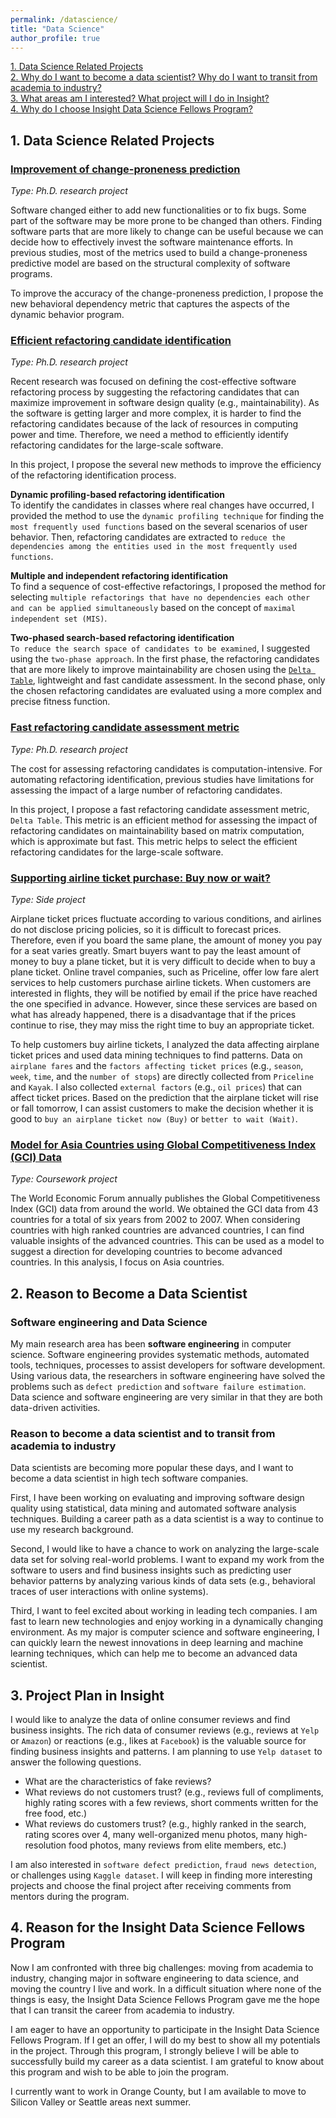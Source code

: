 ```yaml
---
permalink: /datascience/
title: "Data Science"
author_profile: true
---
```


[1. Data Science Related Projects](#datascienceproject)  
[2. Why do I want to become a data scientist? Why do I want to transit from academia to industry?](#reasondatascientist)  
[3. What areas am I interested? What project will I do in Insight?](#projectplan)  
[4. Why do I choose Insight Data Science Fellows Program?](#reasoninsight)  


## 1. Data Science Related Projects <a name="datascienceproject"></a>

### [Improvement of change-proneness prediction](/portfolio/research_project1/)  
*Type: Ph.D. research project*

Software changed either to add new functionalities or to fix bugs. Some part of the software may be more prone to be changed than others. Finding software parts that are more likely to change can be useful because we can decide how to effectively invest the software maintenance efforts. In previous studies, most of the metrics used to build a change-proneness predictive model are based on the structural complexity of software programs.

To improve the accuracy of the change-proneness prediction, I propose the new behavioral dependency metric that captures the aspects of the dynamic behavior program.


### [Efficient refactoring candidate identification](/portfolio/research_project2/)  
*Type: Ph.D. research project*

Recent research was focused on defining the cost-effective software refactoring process by suggesting the refactoring candidates that can maximize improvement in software design quality (e.g., maintainability). As the software is getting larger and more complex, it is harder to find the refactoring candidates because of the lack of resources in computing power and time. Therefore, we need a method to efficiently identify refactoring candidates for the large-scale software.

In this project, I propose the several new methods to improve the efficiency of the refactoring identification process.  

**Dynamic profiling-based refactoring identification**  
To identify the candidates in classes where real changes have occurred, I provided the method to use the ``dynamic profiling technique`` for finding the ``most frequently used functions`` based on the several scenarios of user behavior. Then, refactoring candidates are extracted to ``reduce the dependencies among the entities used in the most frequently used functions``.  

**Multiple and independent refactoring identification**  
To find a sequence of cost-effective refactorings, I proposed the method for selecting ``multiple refactorings that have no dependencies each other and can be applied simultaneously`` based on the concept of ``maximal independent set (MIS)``.  

**Two-phased search-based refactoring identification**  
``To reduce the search space of candidates to be examined``, I suggested using the ``two-phase approach``. In the first phase, the refactoring candidates that are more likely to improve maintainability are chosen using the [``Delta Table``](/portfolio/research_project3/), lightweight and fast candidate assessment. In the second phase, only the chosen refactoring candidates are evaluated using a more complex and precise fitness function.


### [Fast refactoring candidate assessment metric](/portfolio/research_project3/)  
*Type: Ph.D. research project*

The cost for assessing refactoring candidates is computation-intensive. For automating refactoring identification, previous studies have limitations for assessing the impact of a large number of refactoring candidates.

In this project, I propose a fast refactoring candidate assessment metric, `Delta Table`. This metric is an efficient method for assessing the impact of refactoring candidates on maintainability based on matrix computation, which is approximate but fast. This metric helps to select the efficient refactoring candidates for the large-scale software.

### [Supporting airline ticket purchase: Buy now or wait?](/portfolio/airlineticketPrediction/)  
*Type: Side project*

Airplane ticket prices fluctuate according to various conditions, and airlines do not disclose pricing policies, so it is difficult to forecast prices. Therefore, even if you board the same plane, the amount of money you pay for a seat varies greatly. Smart buyers want to pay the least amount of money to buy a plane ticket, but it is very difficult to decide when to buy a plane ticket. Online travel companies, such as Priceline, offer low fare alert services to help customers purchase airline tickets. When customers are interested in flights, they will be notified by email if the price have reached the one specified in advance. However, since these services are based on what has already happened, there is a disadvantage that if the prices continue to rise, they may miss the right time to buy an appropriate ticket.

To help customers buy airline tickets, I analyzed the data affecting airplane ticket prices and used data mining techniques to find patterns. Data on ``airplane fares`` and the ``factors affecting ticket prices`` (e.g., ``season``, ``week``, ``time``, and the ``number of stops``) are directly collected from ``Priceline`` and ``Kayak``. I also collected ``external factors`` (e.g., ``oil prices``) that can affect ticket prices. Based on the prediction that the airplane ticket will rise or fall tomorrow, I can assist customers to make the decision whether it is good to ``buy an airplane ticket now (Buy)`` or ``better to wait (Wait)``.


### [Model for Asia Countries using Global Competitiveness Index (GCI) Data](/portfolio/asiaModel/)  
*Type: Coursework project*

The World Economic Forum annually publishes the Global Competitiveness Index (GCI) data from around the world. We obtained the GCI data from 43 countries for a total of six years from 2002 to 2007. When considering countries with high ranked countries are advanced countries, I can find valuable insights of the advanced countries. This can be used as a model to suggest a direction for developing countries to become advanced countries. In this analysis, I focus on Asia countries.


## 2. Reason to Become a Data Scientist <a name="reasondatascientist"></a>

### Software engineering and Data Science

My main research area has been **software engineering** in computer science.
Software engineering provides systematic methods, automated tools, techniques, processes to assist developers for software development. Using various data, the researchers in software engineering have solved the problems such as `defect prediction` and `software failure estimation`. Data science and software engineering are very similar in that they are both data-driven activities.


### Reason to become a data scientist and to transit from academia to industry

Data scientists are becoming more popular these days, and I want to become a data scientist in high tech software companies.

First, I have been working on evaluating and improving software design quality using statistical, data mining and automated software analysis techniques. Building a career path as a data scientist is a way to continue to use my research background.

Second, I would like to have a chance to work on analyzing the large-scale data set for solving real-world problems. I want to expand my work from the software to users and find business insights such as predicting user behavior patterns by analyzing various kinds of data sets (e.g., behavioral traces of user interactions with online systems).

Third, I want to feel excited about working in leading tech companies. I am fast to learn new technologies and enjoy working in a dynamically changing environment. As my major is computer science and software engineering, I can quickly learn the newest innovations in deep learning and machine learning techniques, which can help me to become an advanced data scientist.

## 3. Project Plan in Insight <a name="projectplan"></a>

I would like to analyze the data of online consumer reviews and find business insights. The rich data of consumer reviews (e.g., reviews at ``Yelp`` or ``Amazon``) or reactions (e.g., likes at ``Facebook``) is the valuable source for finding business insights and patterns. I am planning to use ``Yelp dataset`` to answer the following questions.

* What are the characteristics of fake reviews?
* What reviews do not customers trust? (e.g., reviews full of compliments, highly rating scores with a few reviews, short comments written for the free food, etc.)
* What reviews do customers trust? (e.g., highly ranked in the search, rating scores over 4, many well-organized menu photos, many high-resolution food photos, many reviews from elite members, etc.)

I am also interested in ``software defect prediction``, ``fraud news detection``, or challenges using ``Kaggle dataset``. I will keep in finding more interesting projects and choose the final project after receiving comments from mentors during the program.


## 4. Reason for the Insight Data Science Fellows Program <a name="reasoninsight"></a>

Now I am confronted with three big challenges: moving from academia to industry, changing major in software engineering to data science, and moving the country I live and work. In a difficult situation where none of the things is easy, the Insight Data Science Fellows Program gave me the hope that I can transit the career from academia to industry.

I am eager to have an opportunity to participate in the Insight Data Science Fellows Program. If I get an offer, I will do my best to show all my potentials in the project. Through this program, I strongly believe I will be able to successfully build my career as a data scientist. I am grateful to know about this program and wish to be able to join the program.

I currently want to work in Orange County, but I am available to move to Silicon Valley or Seattle areas next summer.
